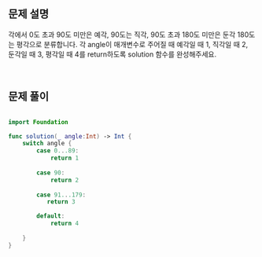 
## 문제 설명
각에서 0도 초과 90도 미만은 예각, 90도는 직각, 90도 초과 180도 미만은 둔각 180도는 평각으로 분류합니다. 각 angle이 매개변수로 주어질 때 예각일 때 1, 직각일 때 2, 둔각일 때 3, 평각일 때 4를 return하도록 solution 함수를 완성해주세요.

<br>

## 문제 풀이

```swift

import Foundation

func solution(_ angle:Int) -> Int {
    switch angle {
        case 0...89: 
            return 1
        
        case 90: 
            return 2
        
        case 91...179: 
           return 3

        default: 
            return 4
        
    }
}

    
    



```

